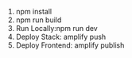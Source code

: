 1. npm install
2. npm run build
3. Run Locally:npm run dev
4. Deploy Stack: amplify push
5. Deploy Frontend: amplify publish
